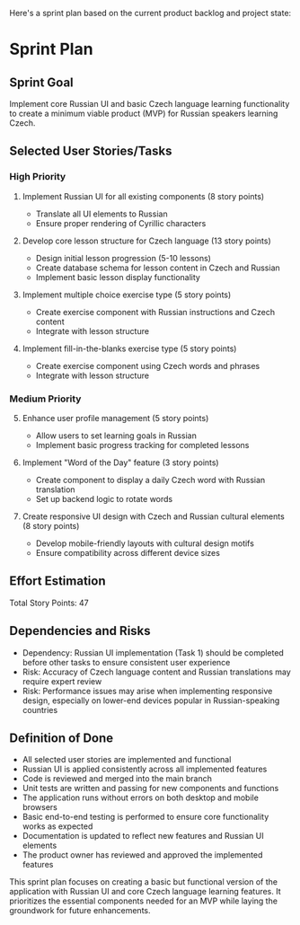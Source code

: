 Here's a sprint plan based on the current product backlog and project state:

# Sprint Plan

## Sprint Goal

Implement core Russian UI and basic Czech language learning functionality to
create a minimum viable product (MVP) for Russian speakers learning Czech.

## Selected User Stories/Tasks

### High Priority

1. Implement Russian UI for all existing components (8 story points)

    - Translate all UI elements to Russian
    - Ensure proper rendering of Cyrillic characters

2. Develop core lesson structure for Czech language (13 story points)

    - Design initial lesson progression (5-10 lessons)
    - Create database schema for lesson content in Czech and Russian
    - Implement basic lesson display functionality

3. Implement multiple choice exercise type (5 story points)

    - Create exercise component with Russian instructions and Czech content
    - Integrate with lesson structure

4. Implement fill-in-the-blanks exercise type (5 story points)
    - Create exercise component using Czech words and phrases
    - Integrate with lesson structure

### Medium Priority

5. Enhance user profile management (5 story points)

    - Allow users to set learning goals in Russian
    - Implement basic progress tracking for completed lessons

6. Implement "Word of the Day" feature (3 story points)

    - Create component to display a daily Czech word with Russian translation
    - Set up backend logic to rotate words

7. Create responsive UI design with Czech and Russian cultural elements (8 story
   points)
    - Develop mobile-friendly layouts with cultural design motifs
    - Ensure compatibility across different device sizes

## Effort Estimation

Total Story Points: 47

## Dependencies and Risks

-   Dependency: Russian UI implementation (Task 1) should be completed before
    other tasks to ensure consistent user experience
-   Risk: Accuracy of Czech language content and Russian translations may
    require expert review
-   Risk: Performance issues may arise when implementing responsive design,
    especially on lower-end devices popular in Russian-speaking countries

## Definition of Done

-   All selected user stories are implemented and functional
-   Russian UI is applied consistently across all implemented features
-   Code is reviewed and merged into the main branch
-   Unit tests are written and passing for new components and functions
-   The application runs without errors on both desktop and mobile browsers
-   Basic end-to-end testing is performed to ensure core functionality works as
    expected
-   Documentation is updated to reflect new features and Russian UI elements
-   The product owner has reviewed and approved the implemented features

This sprint plan focuses on creating a basic but functional version of the
application with Russian UI and core Czech language learning features. It
prioritizes the essential components needed for an MVP while laying the
groundwork for future enhancements.
